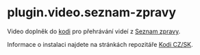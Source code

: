 # plugin.video.seznam-zpravy

Video doplněk do [kodi](http://www.kodi.tv/) pro přehrávání videí z [Seznam zpravy](https://www.seznam.cz/zpravy).

Informace o instalaci najdete na stránkách repozitáře [Kodi CZ/SK](http://kodi-czsk.github.io/repository/).
